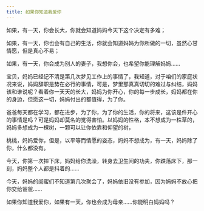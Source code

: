 ```yaml
---
title: 如果你知道我爱你
---
```


如果，有一天，你会长大，你就会知道妈妈今天下这个决定有多难；

如果，有一天，你也会有自己的生活，你就会知道妈妈为你所做的一切，虽然心甘情愿，但是真心不易；

如果，有一天，你会成为别人的妻子，我想你会，也希望你能理解妈妈……

宝贝，妈妈已经记不清是第几次梦见工作上的事情了，我知道，对于咱们的家庭状况来说，妈妈辞职是势在必行的事情，可是，梦里那真真切切的难过与纠结，妈妈该和谁说呢？看着你一天天的长大，妈妈为你开心，你的每一步成长，妈妈都在你的身边，但愿这一切，妈妈付出的都值得，为了你。

爸爸每天都在学习，都在进步，为了你，为了你的生活，你的将来，这该是件开心的事情是吗？可是妈妈却莫名的觉得害怕。以妈妈的性格，本不想成为一株草的，妈妈多想成为一棵树，一颗可以让你依靠和仰望的树，

桃桃，妈妈爱你，但是，以平等而情愿的姿态，妈妈不想成为，有一天，妈妈除了你，什么都没有。

今天，你第一次摔下床，妈妈给你洗澡，转身去卫生间的功夫，你跌落床下，那一刻，妈妈整个人都是抖着的……

今天，妈妈的闺蜜们不知道第几次聚会了，妈妈依旧没有参加，因为妈妈不放心把你交给爸爸……

如果你知道我爱你，如果有一天，你也会成为母亲……你能明白妈妈吗？

